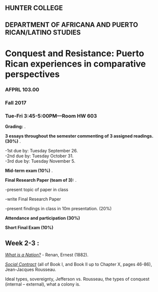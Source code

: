 ## HUNTER COLLEGE
## DEPARTMENT OF AFRICANA AND PUERTO RICAN/LATINO STUDIES
# Conquest and Resistance: Puerto Rican experiences in comparative perspectives
### AFPRL 103.00
### Fall 2017
### Tue-Fri 3:45-5:00PM––Room HW 603



**Grading:** . 

**3 essays throughout the semester commenting of 3 assigned readings. (30%)** . 

-1st due by: Tuesday September 26.     
-2nd due by: Tuesday October 31.  
-3rd due by: Tuesday November 5.   

**Mid-term exam (10%)** . 

**Final Research Paper (team of 3):** . 

-present topic of paper in class

-write Final Research Paper

-present findings in class in 10m presentation. (20%)   

**Attendance and participation (30%)**

**Short Final Exam (10%)**

## Week 2-3 : ##      
[*What is a Nation?*](https://drive.google.com/open?id=0Bx7dFWXNGLJFUUFBVWk1bEo3SkE) - Renan, Ernest (1882). 

[*Social Contract*](https://drive.google.com/open?id=0Bx7dFWXNGLJFc2xIVlh1eWVSb2s) (all of Book I, and Book II up to Chapter X, pages 46-86), Jean-Jacques Rousseau. 

Ideal types, sovereignty, Jefferson vs. Rousseau, the types of conquest (internal – external), what a colony is. 

